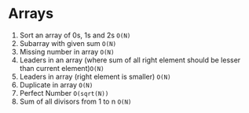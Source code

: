 # Arrays

1. Sort an array of 0s, 1s and 2s `O(N)`
2. Subarray with given sum `O(N)`
3. Missing number in array `O(N)`
4. Leaders in an array (where sum of all right element should be lesser than current element)`O(N)`
5. Leaders in array (right element is smaller) `O(N)`
6. Duplicate in array `O(N)`
7. Perfect Number `O(sqrt(N))`
8. Sum of all divisors from 1 to n `O(N)`
